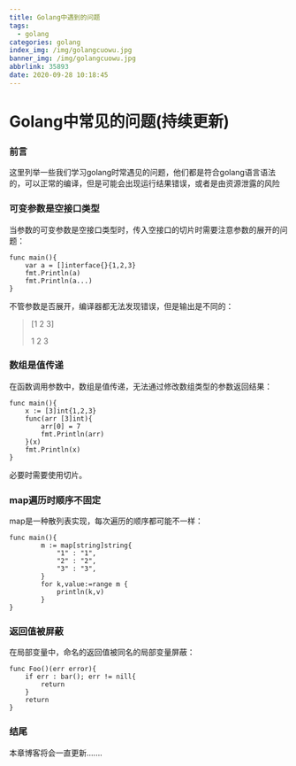 ```yaml
---
title: Golang中遇到的问题
tags:
  - golang
categories: golang
index_img: /img/golangcuowu.jpg
banner_img: /img/golangcuowu.jpg
abbrlink: 35893
date: 2020-09-28 10:18:45
---
```


# Golang中常见的问题(持续更新)

### 前言

这里列举一些我们学习golang时常遇见的问题，他们都是符合golang语言语法的，可以正常的编译，但是可能会出现运行结果错误，或者是由资源泄露的风险

### 可变参数是空接口类型

当参数的可变参数是空接口类型时，传入空接口的切片时需要注意参数的展开的问题：

```golang
func main(){
	var a = []interface{}{1,2,3}
	fmt.Println(a)
	fmt.Println(a...)
}
```

不管参数是否展开，编译器都无法发现错误，但是输出是不同的：

> [1  2  3]
>
> 1 2 3

### 数组是值传递

在函数调用参数中，数组是值传递，无法通过修改数组类型的参数返回结果：

```golang
func main(){
	x := [3]int{1,2,3}
	func(arr [3]int){
		arr[0] = 7
		fmt.Println(arr)
	}(x)
	fmt.Println(x)
}
```

必要时需要使用切片。

### map遍历时顺序不固定

map是一种散列表实现，每次遍历的顺序都可能不一样：

```golang
func main(){
		m := map[string]string{
			"1" : "1",
			"2" : "2",
			"3" : "3",
		}
		for k,value:=range m {
			println(k,v)
		}
}
```

### 返回值被屏蔽

在局部变量中，命名的返回值被同名的局部变量屏蔽：

```
func Foo()(err error){
	if err : bar(); err != nill{
		return
	}
	return
}
```

### 结尾

本章博客将会一直更新.......